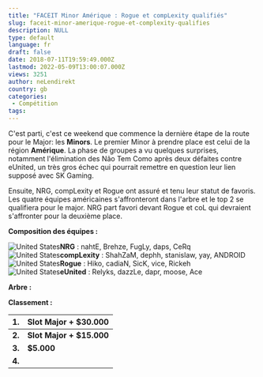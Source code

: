 ```yaml
---
title: "FACEIT Minor Amérique : Rogue et compLexity qualifiés"
slug: faceit-minor-amerique-rogue-et-complexity-qualifies
description: NULL
type: default
language: fr
draft: false
date: 2018-07-11T19:59:49.000Z
lastmod: 2022-05-09T13:00:07.000Z
views: 3251
author: neLendirekt
country: gb
categories:
 - Compétition
tags:
---
```

C'est parti, c'est ce weekend que commence la dernière étape de la route pour le Major: les **Minors**. Le premier Minor à prendre place est celui de la région **Amérique**. La phase de groupes a vu quelques surprises, notamment l'élimination des Não Tem Como après deux défaites contre eUnited, un très gros échec qui pourrait remettre en question leur lien supposé avec SK Gaming.

Ensuite, NRG, compLexity et Rogue ont assuré et tenu leur statut de favoris. Les quatre équipes américaines s'affronteront dans l'arbre et le top 2 se qualifiera pour le major. NRG part favori devant Rogue et coL qui devraient s'affronter pour la deuxième place.  
  
**Composition des équipes :**

![United States](/images/countries/us.svg)⁠**NRG** : nahtE, Brehze, FugLy, daps, CeRq  
![United States](/images/countries/us.svg)⁠**compLexity** : ShahZaM, dephh, stanislaw, yay, ANDROID  
![United States](/images/countries/us.svg)⁠**Rogue** : Hiko, cadiaN, SicK, vice, Rickeh  
![United States](/images/countries/us.svg)⁠**eUnited** : Relyks, dazzLe, dapr, moose, Ace

**Arbre :**

**Classement :**

| **1.** | **Slot Major + $30.000** |
| ------ | ------------------------ |
| **2.** | **Slot Major + $15.000** |
| **3.** | **$5.000**               |
| **4.** |                          |
